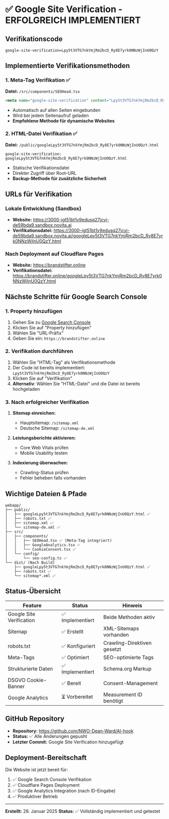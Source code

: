 # ✅ Google Site Verification - ERFOLGREICH IMPLEMENTIERT

## Verifikationscode
```
google-site-verification=Lpy5t3VTG7nkYmjRm2bcD_Ry8E7yrk0NNzWjInU0QzY
```

## Implementierte Verifikationsmethoden

### 1. Meta-Tag Verifikation ✅
**Datei:** `/src/components/SEOHead.tsx`
```html
<meta name="google-site-verification" content="Lpy5t3VTG7nkYmjRm2bcD_Ry8E7yrk0NNzWjInU0QzY" />
```
- Automatisch auf allen Seiten eingebunden
- Wird bei jedem Seitenaufruf geladen
- **Empfohlene Methode für dynamische Websites**

### 2. HTML-Datei Verifikation ✅
**Datei:** `/public/googleLpy5t3VTG7nkYmjRm2bcD_Ry8E7yrk0NNzWjInU0QzY.html`
```
google-site-verification: googleLpy5t3VTG7nkYmjRm2bcD_Ry8E7yrk0NNzWjInU0QzY.html
```
- Statische Verifikationsdatei
- Direkter Zugriff über Root-URL
- **Backup-Methode für zusätzliche Sicherheit**

## URLs für Verifikation

### Lokale Entwicklung (Sandbox)
- **Website:** https://3000-igt51bt1v9edusq27icyj-de59bda9.sandbox.novita.ai
- **Verifikationsdatei:** https://3000-igt51bt1v9edusq27icyj-de59bda9.sandbox.novita.ai/googleLpy5t3VTG7nkYmjRm2bcD_Ry8E7yrk0NNzWjInU0QzY.html

### Nach Deployment auf Cloudflare Pages
- **Website:** https://brandstifter.online
- **Verifikationsdatei:** https://brandstifter.online/googleLpy5t3VTG7nkYmjRm2bcD_Ry8E7yrk0NNzWjInU0QzY.html

## Nächste Schritte für Google Search Console

### 1. Property hinzufügen
1. Gehen Sie zu [Google Search Console](https://search.google.com/search-console)
2. Klicken Sie auf "Property hinzufügen"
3. Wählen Sie "URL-Präfix"
4. Geben Sie ein: `https://brandstifter.online`

### 2. Verifikation durchführen
1. Wählen Sie "HTML-Tag" als Verifikationsmethode
2. Der Code ist bereits implementiert: `Lpy5t3VTG7nkYmjRm2bcD_Ry8E7yrk0NNzWjInU0QzY`
3. Klicken Sie auf "Verifikation"
4. **Alternativ**: Wählen Sie "HTML-Datei" und die Datei ist bereits hochgeladen

### 3. Nach erfolgreicher Verifikation
1. **Sitemap einreichen:**
   - Hauptsitemap: `/sitemap.xml`
   - Deutsche Sitemap: `/sitemap-de.xml`
   
2. **Leistungsberichte aktivieren:**
   - Core Web Vitals prüfen
   - Mobile Usability testen
   
3. **Indexierung überwachen:**
   - Crawling-Status prüfen
   - Fehler beheben falls vorhanden

## Wichtige Dateien & Pfade

```
webapp/
├── public/
│   ├── googleLpy5t3VTG7nkYmjRm2bcD_Ry8E7yrk0NNzWjInU0QzY.html ✅
│   ├── robots.txt ✅
│   ├── sitemap.xml ✅
│   └── sitemap-de.xml ✅
├── src/
│   ├── components/
│   │   ├── SEOHead.tsx ✅ (Meta-Tag integriert)
│   │   ├── GoogleAnalytics.tsx ✅
│   │   └── CookieConsent.tsx ✅
│   └── config/
│       └── seo-config.ts ✅
└── dist/ (Nach Build)
    ├── googleLpy5t3VTG7nkYmjRm2bcD_Ry8E7yrk0NNzWjInU0QzY.html ✅
    ├── robots.txt ✅
    └── sitemap*.xml ✅
```

## Status-Übersicht

| Feature | Status | Hinweis |
|---------|--------|---------|
| Google Site Verification | ✅ Implementiert | Beide Methoden aktiv |
| Sitemap | ✅ Erstellt | XML-Sitemaps vorhanden |
| robots.txt | ✅ Konfiguriert | Crawling-Direktiven gesetzt |
| Meta-Tags | ✅ Optimiert | SEO-optimierte Tags |
| Strukturierte Daten | ✅ Implementiert | Schema.org Markup |
| DSGVO Cookie-Banner | ✅ Bereit | Consent-Management |
| Google Analytics | ⏳ Vorbereitet | Measurement ID benötigt |

## GitHub Repository
- **Repository:** https://github.com/NWO-Dean-Ward/AI-hook
- **Status:** ✅ Alle Änderungen gepusht
- **Letzter Commit:** Google Site Verification hinzugefügt

## Deployment-Bereitschaft
Die Website ist jetzt bereit für:
1. ✅ Google Search Console Verifikation
2. ✅ Cloudflare Pages Deployment
3. ✅ Google Analytics Integration (nach ID-Eingabe)
4. ✅ Produktiver Betrieb

---
**Erstellt:** 28. Januar 2025
**Status:** ✅ Vollständig implementiert und getestet